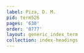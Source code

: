 ```yaml
---
label: Piza, D. M.
pid: term526
pages: '630'
order: '0777'
layout: generic_index_term
collection: index-headings
---
```

